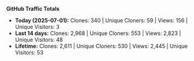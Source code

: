 
**GitHub Traffic Totals**

- **Today (2025-07-01):** Clones: 340 | Unique Cloners: 59 | Views: 156 | Unique Visitors: 3
- **Last 14 days:** Clones: 2,968 | Unique Cloners: 553 | Views: 2,823 | Unique Visitors: 48
- **Lifetime:** Clones: 2,611 | Unique Cloners: 530 | Views: 2,445 | Unique Visitors: 53
